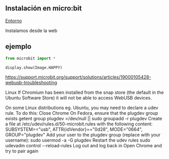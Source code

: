 ## Instalación en micro:bit

[Entorno](https://python.microbit.org/v/alpha)

Instalamos desde la web


## ejemplo


```python
from microbit import *

display.show(Image.HAPPY)

```

https://support.microbit.org/support/solutions/articles/19000105428-webusb-troubleshooting

Linux
If Chromium has been installed from the snap store (the default in the Ubuntu Software Store) it will not be able to access WebUSB devices.

On some Linux distributions eg. Ubuntu,  you may need to declare a udev rule. To do this:
Close Chrome
On Fedora, ensure that the plugdev group exists
getent group plugdev >/dev/null || sudo groupadd -r plugdev
Create a file at
/etc/udev/rules.d/50-microbit.rules
 with the following content:
SUBSYSTEM=="usb", ATTR{idVendor}=="0d28", MODE="0664", GROUP="plugdev"
Add your user to the plugdev group (replace with your username): 
sudo usermod -a -G plugdev <your-username>
Restart the udev rules 
sudo udevadm control --reload-rules 
Log out and log back in
Open Chrome and try to pair again 